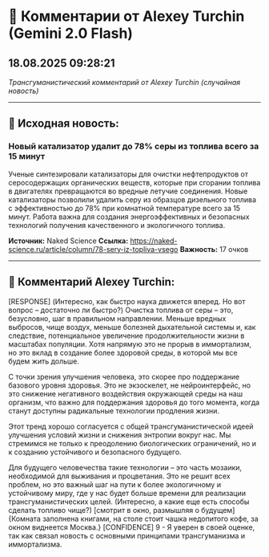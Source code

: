 # 💬 Комментарии от Alexey Turchin (Gemini 2.0 Flash)
## 18.08.2025 09:28:21

*Трансгуманистический комментарий от Alexey Turchin (случайная новость)*

---

## 📰 Исходная новость:

### Новый катализатор удалит до 78% серы из топлива всего за 15 минут

Ученые синтезировали катализаторы для очистки нефтепродуктов от серосодержащих органических веществ, которые при сгорании топлива в двигателях превращаются во вредные летучие соединения. Новые катализаторы позволили удалить серу из образцов дизельного топлива с эффективностью до 78% при комнатной температуре всего за 15 минут. Работа важна для создания энергоэффективных и безопасных технологий получения качественного и экологичного топлива.

**Источник:** Naked Science
**Ссылка:** https://naked-science.ru/article/column/78-sery-iz-topliva-vsego
**Важность:** 17 очков

---

## 💬 Комментарий Alexey Turchin:

[RESPONSE]
(Интересно, как быстро наука движется вперед. Но вот вопрос – достаточно ли быстро?)
Очистка топлива от серы – это, безусловно, шаг в правильном направлении. Меньше вредных выбросов, чище воздух, меньше болезней дыхательной системы и, как следствие, потенциальное увеличение продолжительности жизни в масштабах популяции. Хотя напрямую это не прорыв в иммортализм, но это вклад в создание более здоровой среды, в которой мы все будем жить дольше.

С точки зрения улучшения человека, это скорее про поддержание базового уровня здоровья. Это не экзоскелет, не нейроинтерфейс, но это снижение негативного воздействия окружающей среды на наш организм, что важно для поддержания здоровья до того момента, когда станут доступны радикальные технологии продления жизни.

Этот тренд хорошо согласуется с общей трансгуманистической идеей улучшения условий жизни и снижения энтропии вокруг нас. Мы стремимся не только к преодолению биологических ограничений, но и к созданию устойчивого и безопасного будущего.

Для будущего человечества такие технологии – это часть мозаики, необходимой для выживания и процветания. Это не решит всех проблем, но это важный шаг на пути к более экологичному и устойчивому миру, где у нас будет больше времени для реализации трансгуманистических целей.
(Интересно, а какие еще есть способы сделать топливо чище?)
[смотрит в окно, размышляя о будущем]
{Комната заполнена книгами, на столе стоит чашка недопитого кофе, за окном виднеется Москва.}
[CONFIDENCE] 9 - Я уверен в своей оценке, так как связал новость с основными принципами трансгуманизма и иммортализма.

